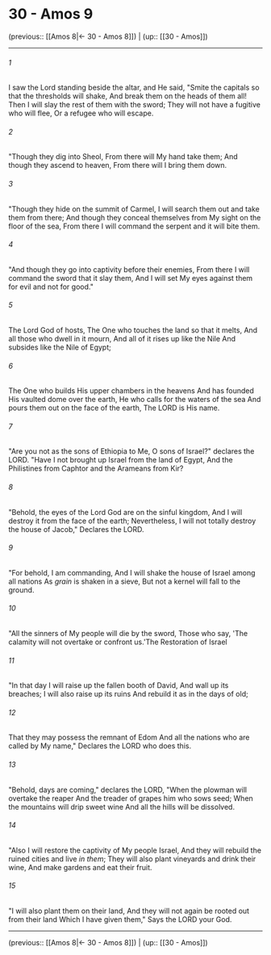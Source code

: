 # 30 - Amos 9

(previous:: [[Amos 8|← 30 - Amos 8]]) | (up:: [[30 - Amos]])

***


###### 1 
I saw the Lord standing beside the altar, and He said, "Smite the capitals so that the thresholds will shake, And break them on the heads of them all! Then I will slay the rest of them with the sword; They will not have a fugitive who will flee, Or a refugee who will escape. 

###### 2 
"Though they dig into Sheol, From there will My hand take them; And though they ascend to heaven, From there will I bring them down. 

###### 3 
"Though they hide on the summit of Carmel, I will search them out and take them from there; And though they conceal themselves from My sight on the floor of the sea, From there I will command the serpent and it will bite them. 

###### 4 
"And though they go into captivity before their enemies, From there I will command the sword that it slay them, And I will set My eyes against them for evil and not for good." 

###### 5 
The Lord God of hosts, The One who touches the land so that it melts, And all those who dwell in it mourn, And all of it rises up like the Nile And subsides like the Nile of Egypt; 

###### 6 
The One who builds His upper chambers in the heavens And has founded His vaulted dome over the earth, He who calls for the waters of the sea And pours them out on the face of the earth, The LORD is His name. 

###### 7 
"Are you not as the sons of Ethiopia to Me, O sons of Israel?" declares the LORD. "Have I not brought up Israel from the land of Egypt, And the Philistines from Caphtor and the Arameans from Kir? 

###### 8 
"Behold, the eyes of the Lord God are on the sinful kingdom, And I will destroy it from the face of the earth; Nevertheless, I will not totally destroy the house of Jacob," Declares the LORD. 

###### 9 
"For behold, I am commanding, And I will shake the house of Israel among all nations As _grain_ is shaken in a sieve, But not a kernel will fall to the ground. 

###### 10 
"All the sinners of My people will die by the sword, Those who say, 'The calamity will not overtake or confront us.'The Restoration of Israel 

###### 11 
"In that day I will raise up the fallen booth of David, And wall up its breaches; I will also raise up its ruins And rebuild it as in the days of old; 

###### 12 
That they may possess the remnant of Edom And all the nations who are called by My name," Declares the LORD who does this. 

###### 13 
"Behold, days are coming," declares the LORD, "When the plowman will overtake the reaper And the treader of grapes him who sows seed; When the mountains will drip sweet wine And all the hills will be dissolved. 

###### 14 
"Also I will restore the captivity of My people Israel, And they will rebuild the ruined cities and live _in them_; They will also plant vineyards and drink their wine, And make gardens and eat their fruit. 

###### 15 
"I will also plant them on their land, And they will not again be rooted out from their land Which I have given them," Says the LORD your God.

***

(previous:: [[Amos 8|← 30 - Amos 8]]) | (up:: [[30 - Amos]])
